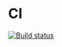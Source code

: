 # CI

[![Build status](https://ci.appveyor.com/api/projects/status/h3w2w6ao24bl7m0f?svg=true)](https://ci.appveyor.com/project/alexeyerpd/containers-set)
